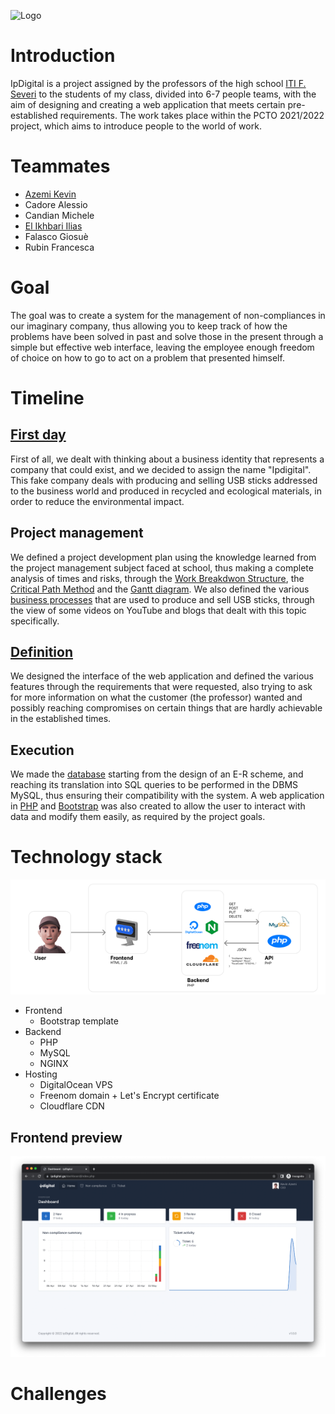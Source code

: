 ![Logo](/../design/logo/full_nobg_white.png?raw=true)

# Introduction
IpDigital is a project assigned by the professors of the high school [ITI F. Severi](https://www.itiseveripadova.edu.it/) to the students of my class, divided into 6-7 people teams, with the aim of designing and creating a web application that meets certain pre-established requirements.
The work takes place within the PCTO 2021/2022 project, which aims to introduce people to the world of work.

# Teammates
- [Azemi Kevin](https://github.com/Klay4)
- Cadore Alessio
- Candian Michele
- [El Ikhbari Ilias](https://github.com/BlackJekko)
- Falasco Giosuè
- Rubin Francesca

# Goal
The goal was to create a system for the management of non-compliances in our imaginary company, thus allowing you to keep track of how the problems have been solved in past and solve those in the present through a simple but effective web interface, leaving the employee enough freedom of choice on how to go to act on a problem that presented himself.

# Timeline
## [First day](https://github.com/PCTO-2122/dashboard-design)
First of all, we dealt with thinking about a business identity that represents a company that could exist, and we decided to assign the name "Ipdigital".
This fake company deals with producing and selling USB sticks addressed to the business world and produced in recycled and ecological materials, in order to reduce the environmental impact.

## Project management
We defined a project development plan using the knowledge learned from the project management subject faced at school, thus making a complete analysis of times and risks, through the [Work Breakdwon Structure](https://github.com/PCTO-2122/dashboard-docs/blob/main/management/WBS/Diagram.png), the [Critical Path Method](https://github.com/PCTO-2122/dashboard-docs/blob/main/management/CPM/Diagram.png) and the [Gantt diagram](https://github.com/PCTO-2122/dashboard-docs/blob/main/management/GANTT/Diagram.png).
We also defined the various [business processes](https://github.com/PCTO-2122/dashboard-docs/blob/main/management/project_management.pdf) that are used to produce and sell USB sticks, through the view of some videos on YouTube and blogs that dealt with this topic specifically.

## [Definition](https://github.com/PCTO-2122/dashboard-docs/blob/main/architecture/architectural_document.pdf)
We designed the interface of the web application and defined the various features through the requirements that were requested, also trying to ask for more information on what the customer (the professor) wanted and possibly reaching compromises on certain things that are hardly achievable in the established times.

## Execution
We made the [database](https://github.com/PCTO-2122/dashboard-docs/tree/main/database) starting from the design of an E-R scheme, and reaching its translation into SQL queries to be performed in the DBMS MySQL, thus ensuring their compatibility with the system.
A web application in [PHP](https://github.com/PCTO-2122/dashboard-api) and [Bootstrap](https://github.com/PCTO-2122/dashboard) was also created to allow the user to interact with data and modify them easily, as required by the project goals.

# Technology stack
![Architecture](/images/architecture.png?raw=true)
- Frontend
  - Bootstrap template
- Backend
  - PHP
  - MySQL
  - NGINX
- Hosting
  - DigitalOcean VPS
  - Freenom domain + Let's Encrypt certificate
  - Cloudflare CDN

## Frontend preview
![Dashboard](/images/dashboard.png?raw=true)

# Challenges
